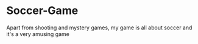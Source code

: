 # Soccer-Game
Apart from shooting and mystery games, my game is all about soccer and it's a very amusing game
